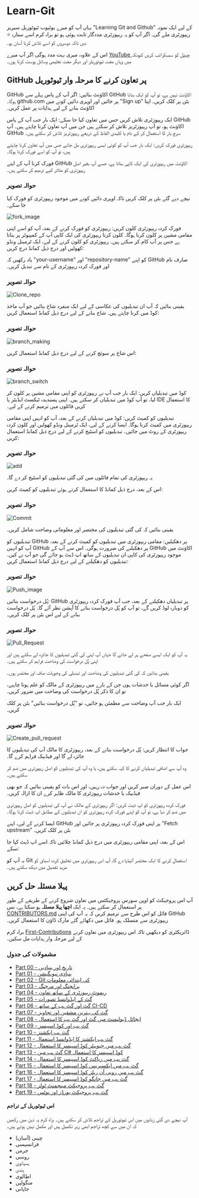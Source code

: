# Learn-Git
یہاں آپ کو میرے یوٹیوب ٹیوٹوریل سیریز "Learning Git and Github" کے لیے ایک نمونہ ریپوزٹری ملے گی۔
اگر آپ کو یہ ریپوزٹری مددگار ثابت ہوئی ہو تو براہ کرم اسے ستارہ ⭐ دیں تاکہ دوسروں کو اسے تلاش کرنا آسان ہو۔

اس کے علاوہ، میری بہت مدد ہوگی اگر آپ میرے [YouTube چینل](https://www.youtube.com/@richardcallaby) کو سبسکرائب کریں کیونکہ میں وہاں مفت ٹیوٹوریلز اور دیگر مفت تعلیمی وسائل پوسٹ کرتا ہوں۔

## GitHub پر تعاون کرنے کا مرحلہ وار ٹیوٹوریل
GitHub اکاؤنٹ بنائیں: اگر آپ کے پاس پہلے سے GitHub اکاؤنٹ نہیں ہے، تو آپ کو ایک بنانا ہوگا۔ github.com پر جائیں اور اوپری دائیں کونے میں "Sign up" بٹن پر کلک کریں۔ اپنا اکاؤنٹ بنانے کے لیے ہدایات پر عمل کریں۔

ایک ریپوزٹری تلاش کریں جس میں تعاون کیا جا سکے: ایک بار جب آپ کے پاس GitHub اکاؤنٹ ہو، تو آپ ریپوزٹریز تلاش کر سکتے ہیں جن میں آپ تعاون کرنا چاہتے ہیں۔ آپ GitHub سرچ بار کا استعمال کر کے نام یا کلیدی الفاظ کے ذریعے ریپوزٹریز تلاش کر سکتے ہیں۔

ریپوزٹری فورک کریں: ایک بار جب آپ کو کوئی ایسی ریپوزٹری مل جائے جس میں آپ تعاون کرنا چاہتے ہیں، تو آپ کو اسے فورک کرنا ہوگا۔

فورک کرنا آپ کے اپنے GitHub اکاؤنٹ میں ریپوزٹری کی ایک کاپی بناتا ہے، جسے آپ بغیر اصل ریپوزٹری کو متاثر کیے ترمیم کر سکتے ہیں۔

### حوالہ تصویر
نیچے دیے گئے بٹن پر کلک کریں تاکہ اوپری دائیں کونے میں موجود ریپوزٹری کو فورک کیا جا سکے۔

![fork_image](./images/Readme_images/fork.png)

فورک کردہ ریپوزٹری کلون کریں: ریپوزٹری کو فورک کرنے کے بعد، آپ کو اسے اپنی مقامی مشین پر کلون کرنا ہوگا۔ کلون کرنا ریپوزٹری کی ایک کاپی آپ کے کمپیوٹر پر بناتا ہے جس پر آپ کام کر سکتے ہیں۔ ریپوزٹری کو کلون کرنے کے لیے، ایک ٹرمینل ونڈو کھولیں اور درج ذیل کمانڈ درج کریں:


یاد رکھیں کہ "your-username" اور "repository-name" کو اپنے GitHub صارف نام اور فورک کردہ ریپوزٹری کے نام سے تبدیل کریں۔

### حوالہ تصویر
![Clone_repo](./images/Readme_images/Clone.png)

یقینی بنائیں کہ آپ ان تبدیلیوں کی عکاسی کے لیے ایک منفرد شاخ بنائیں جو آپ ماخذ کوڈ میں کرنا چاہتے ہیں۔ شاخ بنانے کے لیے درج ذیل کمانڈ استعمال کریں:

### حوالہ تصویر
![branch_making](./images/Readme_images/Branch_making.png)

اس شاخ پر سوئچ کرنے کے لیے درج ذیل کمانڈ استعمال کریں:


### حوالہ تصویر
![branch_switch](./images/Readme_images/branch_switch.png)

کوڈ میں تبدیلیاں کریں: ایک بار جب آپ نے ریپوزٹری کو اپنی مقامی مشین پر کلون کر لیا، تو آپ کوڈ میں تبدیلیاں کر سکتے ہیں۔ اپنی پسندیدہ ٹیکسٹ ایڈیٹر یا IDE کا استعمال کریں فائلوں میں ترمیم کرنے کے لیے۔

تبدیلیوں کو کمیٹ کریں: کوڈ میں تبدیلیاں کرنے کے بعد، آپ کو انہیں اپنی مقامی ریپوزٹری میں کمیٹ کرنا ہوگا۔ ایسا کرنے کے لیے، ایک ٹرمینل ونڈو کھولیں اور کلون کردہ ریپوزٹری کے روٹ میں جائیں۔ تبدیلیوں کو اسٹیج کرنے کے لیے درج ذیل کمانڈ استعمال کریں:


### حوالہ تصویر
![add](./images/Readme_images/add.png)

یہ ریپوزٹری کی تمام فائلوں میں کی گئی تبدیلیوں کو اسٹیج کر دے گا۔

اس کے بعد، درج ذیل کمانڈ کا استعمال کرتے ہوئے تبدیلیوں کو کمیٹ کریں:


### حوالہ تصویر
![Commit](./images/Readme_images/commit.png)

یقینی بنائیں کہ کی گئی تبدیلیوں کی مختصر اور معلوماتی وضاحت شامل کریں۔

تبدیلیوں کو GitHub پر دھکیلیں: مقامی ریپوزٹری میں تبدیلیوں کو کمیٹ کرنے کے بعد، آپ کو انہیں GitHub پر دھکیلنے کی ضرورت ہوگی۔ اس سے آپ کے GitHub اکاؤنٹ میں موجود ریپوزٹری کی کاپی ان تبدیلیوں کے ساتھ اپ ڈیٹ ہو جائے گی جو آپ نے کیں۔ تبدیلیوں کو دھکیلنے کے لیے درج ذیل کمانڈ استعمال کریں:


### حوالہ تصویر
![Push_image](./images/Readme_images/push.png)

پُل درخواست بنائیں: GitHub پر تبدیلیاں دھکیلنے کے بعد، جب آپ فورک کردہ ریپوزٹری کو دوبارہ لوڈ کریں گے، تو آپ کو پُل درخواست بنانے کا آپشن نظر آئے گا۔ پُل درخواست بنانے کے لیے اس بٹن پر کلک کریں۔

### حوالہ تصویر
![Pull_Request](./images/Readme_images/pull%20request.png)

یہ آپ کو ایک ایسے صفحے پر لے جائے گا جہاں آپ اپنی کی گئی تبدیلیوں کا جائزہ لے سکتے ہیں اور اپنی پُل درخواست کی وضاحت فراہم کر سکتے ہیں۔

یقینی بنائیں کہ کی گئی تبدیلیوں کی وضاحت اور تبدیلی کی وجوہات صاف اور مختصر ہوں۔

اگر کوئی مسائل یا خدشات ہوں جن کے بارے میں ریپوزٹری کے مالک کو علم ہونا چاہیے، تو ان کا ذکر پُل درخواست کی وضاحت میں ضرور کریں۔

ایک بار جب آپ وضاحت سے مطمئن ہو جائیں، تو "پُل درخواست بنائیں" بٹن پر کلک کریں۔

### حوالہ تصویر
![Create_pull_request](./images/Readme_images/Create_pull_request.png)

جواب کا انتظار کریں: پُل درخواست بنانے کے بعد، ریپوزٹری کا مالک آپ کی تبدیلیوں کا جائزہ لے گا اور فیڈبیک فراہم کرے گا۔

وہ آپ سے اضافی تبدیلیاں کرنے کا کہہ سکتے ہیں، یا وہ آپ کی تبدیلیوں کو اصل ریپوزٹری میں ضم کر سکتے ہیں۔

اس عمل کے دوران صبر کریں اور جواب دہ رہیں، اور اس بات کو یقینی بنائیں کہ جو بھی فیڈبیک یا خدشات ریپوزٹری کا مالک ظاہر کرے ان کا ازالہ کریں۔

فورک کردہ ریپوزٹری کو اپ ڈیٹ کریں: اگر ریپوزٹری کے مالک نے آپ کی تبدیلیوں کو اصل ریپوزٹری میں ضم کر دیا ہے، تو آپ کو اپنے فورک کردہ ریپوزٹری کو ان تبدیلیوں کے مطابق اپ ڈیٹ کرنا ہوگا۔

ایسا کرنے کے لیے، اپنے GitHub پر اپنی فورک کردہ ریپوزٹری پر جائیں اور "Fetch upstream" بٹن پر کلک کریں۔

اس کے بعد، اپنی مقامی ریپوزٹری میں درج ذیل کمانڈ چلائیں تاکہ اسے اپ ڈیٹ کیا جا سکے:

یہ آپ کو Git استعمال کرنے کا ایک مختصر آئیڈیا دے گا، آپ اس ریپوزٹری میں تخلیق کردہ اسباق کو مزید تفصیل میں دیکھ سکتے ہیں۔

## پہلا مسئلہ حل کریں

آپ اس پروجیکٹ کو اوپن سورس پروجیکٹس میں تعاون شروع کرنے کے طریقے کے طور پر استعمال کر سکتے ہیں۔ یہ ایک **اچھا پہلا مسئلہ** ہو سکتا ہے، بس [CONTRIBUTORS.md](https://github.com/rcallaby/Learn-Git/blob/main/CONTRIBUTORS.md) فائل کو اس طرح سے ترمیم کریں کہ یہ آپ کی اپنی GitHub ریپوزٹری سے منسلک ہو۔ فائل میں دکھائے گئے مارک ڈاؤن کا استعمال کریں۔

براہ کرم [First-Contributions](https://github.com/rcallaby/Learn-Git/tree/main/First-Contributions) ڈائریکٹری کو دیکھیں تاکہ اس ریپوزٹری میں تعاون کرنے کے لیے مرحلہ وار ہدایات مل سکیں۔

### مشمولات کی جدول

- [Part 00 - تاریخ اور بنیادیں](https://github.com/rcallaby/Learn-Git/blob/main/Lessons/en/Part-00-History-and-Foundations/history-of-git.md)
- [Part 01 - بنیادی نیویگیشن](https://github.com/rcallaby/Learn-Git/blob/main/Lessons/en/Part-01-Basic-Navigation/basic-navigation.md)
- [Part 02 - Git کی ابتدائی معلومات](https://github.com/rcallaby/Learn-Git/blob/main/Lessons/en/Part-02-Initializing-Git/getting-started.md)
- [Part 03 - برانچنگ اور مرجنگ](https://github.com/rcallaby/Learn-Git/blob/main/Lessons/en/Part-03-Branching-and-Merging/branching-and-merging.md)
- [Part 04 - ریموٹ ریپوزٹری کے ساتھ تعاون](https://github.com/rcallaby/Learn-Git/tree/main/Lessons/en/Part-04-Collaborating-with-Remote-Repositories/collaborating-with-remote-repos.md)
- [Part 05 - گٹ کے ایڈوانسڈ تصورات](https://github.com/rcallaby/Learn-Git/blob/main/Lessons/en/Part-05-Advanced-Git-Concepts/advanced-git.md)
- [Part 06 - گٹ اور گٹ ہب کے ساتھ CI-CD](https://github.com/rcallaby/Learn-Git/blob/main/Lessons/en/Part-06-CI-CD-with-Git-and-Github/ci-cd-git-github.md)
- [Part 07 - گٹ کی بہترین مشقیں اور تجاویز](https://github.com/rcallaby/Learn-Git/blob/main/Lessons/en/Part-07-Git-Best-Practices-and-Tips/best-practices-tips.md)
- [Part 08 - ایجائل ڈیولپمنٹ میں گٹ اور گٹ ہب کا استعمال](https://github.com/rcallaby/Learn-Git/blob/main/Lessons/en/Part-08-Git-and-Github-in-Agile-Development/git-github-agile-dev.md)
- [Part 09 - گٹ ہب اور کوڈ اسپیسز](https://github.com/rcallaby/Learn-Git/blob/main/Lessons/en/Part-09-Github-and-Codespaces/github-codespaces.md)
- [Part 10 - گٹ ہب ایکشنز](https://github.com/rcallaby/Learn-Git/blob/main/Lessons/en/Part-10-Github-Actions/github-actions.md)
- [Part 11 - گٹ ہب ایکشنز کا ایڈوانسڈ استعمال](https://github.com/rcallaby/Learn-Git/blob/main/Lessons/en/Part-11-Advanced-Github-Actions/advanced-github-actions.md)
- [Part 12 - گٹ ہب میں جیوپیٹر کوڈ اسپیسز کا استعمال](https://github.com/rcallaby/Learn-Git/blob/main/Lessons/en/Part-12-Using-Jupyter-Codespaces-in-Github/github-jupyter-codespace.md)
- [Part 13 - گٹ ہب میں C# کوڈ اسپیسز کا استعمال](https://github.com/rcallaby/Learn-Git/blob/main/Lessons/en/Part-13-Using%20Csharp-Codespaces-in-Github/github-Csharp-codespace.md)
- [Part 14 - گٹ ہب میں ریاکٹ کوڈ اسپیسز کا استعمال](https://github.com/rcallaby/Learn-Git/blob/main/Lessons/en/Part-14-Using-React-Codespaces-in-Github/github-react-codespace.md)
- [Part 15 - گٹ ہب میں ایکسپریس کوڈ اسپیسز کا استعمال](https://github.com/rcallaby/Learn-Git/blob/main/Lessons/en/Part-15-Using-Express-Codespaces-in-Github/github-express-codespace.md)
- [Part 16 - گٹ ہب میں روبی آن ریلز کوڈ اسپیسز کا استعمال](https://github.com/rcallaby/Learn-Git/blob/main/Lessons/en/Part-16-Using-Ruby-on-Rails-Codespaces/github-rubyrails-codespace.md)
- [Part 17 - گٹ ہب میں جانگو کوڈ اسپیسز کا استعمال](https://github.com/rcallaby/Learn-Git/blob/main/Lessons/en/Part-17-Using%20Django%20Codespaces-in-Github/github-django-codespace.md)
- [Part 18 - گٹ ہب پروجیکٹ مینجمنٹ ٹولز](https://github.com/rcallaby/Learn-Git/blob/main/Lessons/en/Part-18-Github-Project-Management-Tools/github-project-management-tools.md)
- [Part 19 - گٹ ہب پروجیکٹ بورڈز اور نوٹس](https://github.com/rcallaby/Learn-Git/blob/main/Lessons/en/Part-19-Github-Project-Boards-and-Notes/github-project-boards-and-notes.md)

#### اس ٹیوٹوریل کے تراجم
آپ نیچے دی گئی زبانوں میں اس ٹیوٹوریل کے تراجم تلاش کر سکتے ہیں۔ براہ کرم یہ ذہن میں رکھیں کہ ان میں سے کچھ تراجم ابھی زیر تکمیل ہیں اور مکمل نہیں ہوئے ہیں۔

- چینی (آسان)
- فرانسیسی
- جرمن
- روسی
- ہسپانوی
- ہندی
- اطالوی
- منگولین
- جاپانی






